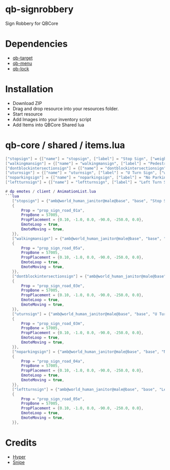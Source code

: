 
# qb-signrobbery
Sign Robbery for QBCore

# Dependencies 

- [qb-target](https://github.com/BerkieBb/qb-target)
- [qb-menu](https://github.com/qbcore-framework/qb-menu)
- [qb-lock](https://github.com/Tex27/qb-lock)

# Installation
* Download ZIP
* Drag and drop resource into your resources folder.
* Start resource
* Add Images into your inventory script
* Add Items into QBCore Shared lua

# qb-core / shared / items.lua
```lua
["stopsign"] = {["name"] = "stopsign", ["label"] = "Stop Sign", ["weight"] = 1, ["type"] = "item", ["image"] = "stopsign.png", ["unique"] = false, ["useable"] = true ["shouldClose"] = true, ["combinable"] = nil, ["description"] = "Stop Sign"},
["walkingmansign"] = {["name"] = "walkingmansign", ["label"] = "Pedestrian Sign", ["weight"] = 1, ["type"] = "item", ["image"] = "walkingmansign.png", ["unique"] = false, ["useable"] = true, ["shouldClose"] = true, ["combinable"] = nil, ["description"] = "Pedestrian Sign"},
["dontblockintersectionsign"] = {["name"] = "dontblockintersectionsign", ["label"] = "Intersection Sign", ["weight"] = 1, ["type"] = "item", ["image"] = "dontblockintersectionsign.png", ["unique"] = false, ["useable"] = true, ["shouldClose"] = true, ["combinable"] = nil, ["description"] = "Intersection Sign"},
["uturnsign"] = {["name"] = "uturnsign", ["label"] = "U Turn Sign", ["weight"] = 1, ["type"] = "item", ["image"] = "uturnsign.png", ["unique"] = false, ["useable"] = true, ["shouldClose"] = true, ["combinable"] = nil, ["description"] = "U Turn Sign"},
["noparkingsign"] = {["name"] = "noparkingsign", ["label"] = "No Parking Sign", ["weight"] = 1, ["type"] = "item", ["image"] = "noparkingsign.png", ["unique"] = false ["useable"] = true, ["shouldClose"] = true, ["combinable"] = nil, ["description"] = "No Parking Sign"},
["leftturnsign"] = {["name"] = "leftturnsign", ["label"] = "Left Turn Sign", ["weight"] = 1, ["type"] = "item", ["image"] = "leftturnsign.png", ["unique"] = false ["useable"] = true, ["shouldClose"] = true, ["combinable"] = nil, ["description"] = "Left Turn Sign"},

# dp emotes / client / AnimationList.lua
```lua
   ["stopsign"] = {"amb@world_human_janitor@male@base", "base", "Stop Sign", AnimationOptions =
   {
       Prop = "prop_sign_road_01a",
       PropBone = 57005,
       PropPlacement = {0.10, -1.0, 0.0, -90.0, -250.0, 0.0},
       EmoteLoop = true,
       EmoteMoving = true,
   }},
   ["walkingmansign"] = {"amb@world_human_janitor@male@base", "base", "Walking Man Sign", AnimationOptions =
   {
       Prop = "prop_sign_road_05a",
       PropBone = 57005,
       PropPlacement = {0.10, -1.0, 0.0, -90.0, -250.0, 0.0},
       EmoteLoop = true,
       EmoteMoving = true,
   }},
   ["dontblockintersectionsign"] = {"amb@world_human_janitor@male@base", "base", "Intersection Sign", AnimationOptions =
   {
       Prop = "prop_sign_road_03e",
       PropBone = 57005,
       PropPlacement = {0.10, -1.0, 0.0, -90.0, -250.0, 0.0},
       EmoteLoop = true,
       EmoteMoving = true,
   }},
   ["uturnsign"] = {"amb@world_human_janitor@male@base", "base", "U Turn Sign", AnimationOptions =
   {
       Prop = "prop_sign_road_03m",
       PropBone = 57005,
       PropPlacement = {0.10, -1.0, 0.0, -90.0, -250.0, 0.0},
       EmoteLoop = true,
       EmoteMoving = true,
   }},
   ["noparkingsign"] = {"amb@world_human_janitor@male@base", "base", "No Parking Sign", AnimationOptions =
   {
       Prop = "prop_sign_road_04a",
       PropBone = 57005,
       PropPlacement = {0.10, -1.0, 0.0, -90.0, -250.0, 0.0},
       EmoteLoop = true,
       EmoteMoving = true,
   }},
   ["leftturnsign"] = {"amb@world_human_janitor@male@base", "base", "Left Turn Sign", AnimationOptions =
   {
       Prop = "prop_sign_road_05e",
       PropBone = 57005,
       PropPlacement = {0.10, -1.0, 0.0, -90.0, -250.0, 0.0},
       EmoteLoop = true,
       EmoteMoving = true,
   }},
```
# Credits
* [Hyper](https://github.com/itsHyper)
* [Snipe](https://github.com/pushkart2)

